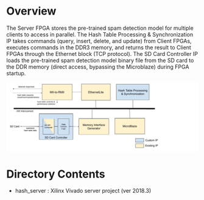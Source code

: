 # Overview

The Server FPGA stores the pre-trained spam detection model for multiple clients to access in
parallel. The Hash Table Processing & Synchronization IP takes commands (query, insert, delete,
and update) from Client FPGAs, executes commands in the DDR3 memory, and returns the
result to Client FPGAs through the Ethernet block (TCP protocol). The SD Card Controller IP
loads the pre-trained spam detection model binary file from the SD card to the DDR memory
(direct access, bypassing the Microblaze) during FPGA startup.

![Alt text](Server_FPGA_Block_Diagram.jpg?raw=true "Title")

# Directory Contents

 * hash_server : Xilinx Vivado server project (ver 2018.3)
